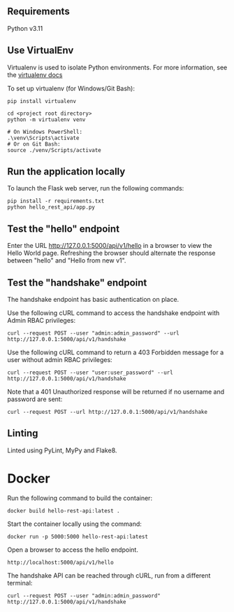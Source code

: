 ## Requirements

Python v3.11

## Use VirtualEnv

Virtualenv is used to isolate Python environments. For more information, see the [virtualenv docs](https://virtualenv.pypa.io/en/stable/)

To set up virtualenv (for Windows/Git Bash):

```
pip install virtualenv

cd <project root directory>
python -m virtualenv venv

# On Windows PowerShell:
.\venv\Scripts\activate
# Or on Git Bash:
source ./venv/Scripts/activate
```

## Run the application locally

To launch the Flask web server, run the following commands:

```
pip install -r requirements.txt
python hello_rest_api/app.py
```

## Test the "hello" endpoint

Enter the URL http://127.0.0.1:5000/api/v1/hello in a browser to view the Hello World page. 
Refreshing the browser should alternate the response between "hello" and "Hello from new v1".

## Test the "handshake" endpoint

The handshake endpoint has basic authentication on place.

Use the following cURL command to access the handshake endpoint with Admin RBAC privileges:

```
curl --request POST --user "admin:admin_password" --url http://127.0.0.1:5000/api/v1/handshake
```


Use the following cURL command to return a 403 Forbidden message for a user without admin RBAC privileges:

```
curl --request POST --user "user:user_password" --url http://127.0.0.1:5000/api/v1/handshake
```

Note that a 401 Unauthorized response will be returned if no username and password are sent:

```
curl --request POST --url http://127.0.0.1:5000/api/v1/handshake
```

## Linting

Linted using PyLint, MyPy and Flake8.

# Docker

Run the following command to build the container:

```
docker build hello-rest-api:latest .
```

Start the container locally using the command:

```
docker run -p 5000:5000 hello-rest-api:latest
```

Open a browser to access the hello endpoint.
```
http://localhost:5000/api/v1/hello
```

The handshake API can be reached through cURL, run from a different terminal:
```
curl --request POST --user "admin:admin_password" http://127.0.0.1:5000/api/v1/handshake 
```

